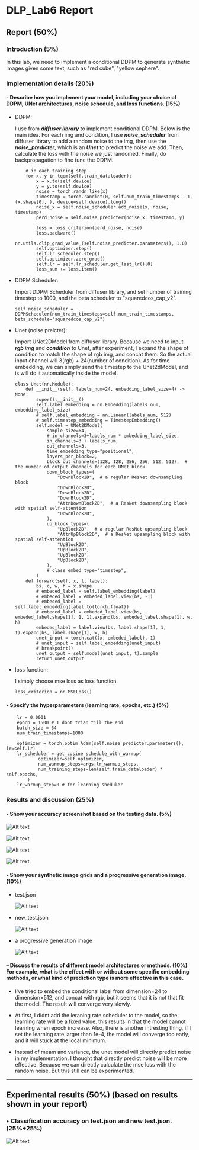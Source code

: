# DLP_Lab6 Report
## Report (50%)
### Introduction (5%)
In this lab, we need to implement a conditional DDPM to generate synthetic images given some text, such as "red cube", "yellow sephere".

### Implementation details (20%)
#### - Describe how you implement your model, including your choice of DDPM, UNet architectures, noise schedule, and loss functions. (15%)
* DDPM:

    I use from ***diffuser library*** to implement conditional DDPM. Below is the main idea. For each img and condition, I use ***noise_scheduler*** from diffuser library to add a random noise to the img, then use the ***noise_predicter***, which is an ***Unet*** to predict the noise we add. Then, calculate the loss with the noise we just randomed. Finally, do backpropagation to fine tune the DDPM.
    ```
        # in each training step
        for x, y in tqdm(self.train_dataloader):
            x = x.to(self.device)
            y = y.to(self.device)
            noise = torch.randn_like(x)
            timestamp = torch.randint(0, self.num_train_timestamps - 1, (x.shape[0], ), device=self.device).long()
            noise_x = self.noise_scheduler.add_noise(x, noise, timestamp)
            perd_noise = self.noise_predicter(noise_x, timestamp, y)
            
            loss = loss_criterion(perd_noise, noise)
            loss.backward()
            nn.utils.clip_grad_value_(self.noise_predicter.parameters(), 1.0)
            self.optimizer.step()
            self.lr_scheduler.step()
            self.optimizer.zero_grad()
            self.lr = self.lr_scheduler.get_last_lr()[0]
            loss_sum += loss.item()
    ```
* DDPM Scheduler:

    Import DDPM Scheduler from diffuser library, and set number of training timestep to 1000, and the beta scheduler to "squaredcos_cap_v2".
    ```
    self.noise_scheduler = DDPMScheduler(num_train_timesteps=self.num_train_timestamps, beta_schedule="squaredcos_cap_v2")
    ```
* Unet (noise preicter):

    Import UNet2DModel from diffuser library. Because we need to input ***rgb img*** and ***condition*** to Unet, after experiment, I expand the shape of condition to match the shape of rgb img, and concat them. So the actual input channel will 3(rgb) + 24(number of condition). As for time embedding, we can simply send the timestep to the Unet2dModel, and is will do it automatically inside the model.
        
    ```
    class Unet(nn.Module):
        def __init__(self, labels_num=24, embedding_label_size=4) -> None:
            super().__init__()
            self.label_embedding = nn.Embedding(labels_num, embedding_label_size)
            # self.label_embedding = nn.Linear(labels_num, 512)
            # self.timestep_embedding = TimestepEmbedding()
            self.model = UNet2DModel(
                sample_size=64,
                # in_channels=3+labels_num * embedding_label_size,
                in_channels=3 + labels_num,
                out_channels=3,
                time_embedding_type="positional",
                layers_per_block=2,
                block_out_channels=(128, 128, 256, 256, 512, 512),  # the number of output channels for each UNet block
                down_block_types=(
                    "DownBlock2D",  # a regular ResNet downsampling block
                    "DownBlock2D",
                    "DownBlock2D",
                    "DownBlock2D",
                    "AttnDownBlock2D",  # a ResNet downsampling block with spatial self-attention
                    "DownBlock2D",
                ),
                up_block_types=(
                    "UpBlock2D",  # a regular ResNet upsampling block
                    "AttnUpBlock2D",  # a ResNet upsampling block with spatial self-attention
                    "UpBlock2D",
                    "UpBlock2D",
                    "UpBlock2D",
                    "UpBlock2D",
                ),
                # class_embed_type="timestep",
            )
        def forward(self, x, t, label):
            bs, c, w, h = x.shape
            # embeded_label = self.label_embedding(label)
            # embeded_label = embeded_label.view(bs, -1)
            # embeded_label = self.label_embedding(label.to(torch.float))
            # embeded_label = embeded_label.view(bs, embeded_label.shape[1], 1, 1).expand(bs, embeded_label.shape[1], w, h)
            embeded_label = label.view(bs, label.shape[1], 1, 1).expand(bs, label.shape[1], w, h)
            unet_input = torch.cat((x, embeded_label), 1)
            # unet_input = self.label_embedding(unet_input)
            # breakpoint()
            unet_output = self.model(unet_input, t).sample
            return unet_output
    ```
* loss function:

    I simply choose mse loss as loss function.
    ```
    loss_criterion = nn.MSELoss()
    ```

#### - Specify the hyperparameters (learning rate, epochs, etc.) (5%)
```
    lr = 0.0001
    epoch = 1500 # I dont trian till the end
    batch_size = 64
    num_train_timestamps=1000

    optimizer = torch.optim.Adam(self.noise_predicter.parameters(), lr=self.lr)
    lr_scheduler = get_cosine_schedule_with_warmup(
            optimizer=self.optimizer,
            num_warmup_steps=args.lr_warmup_steps,
            num_training_steps=len(self.train_dataloader) * self.epochs,
        )
    lr_warmup_step=0 # for learning sheduler
```

### Results and discussion (25%)
   
#### - Show your accuracy screenshot based on the testing data.  (5%)

![Alt text](scrennshots/highest_acc.png)

![Alt text](scrennshots/avg_loss_bs64.png)

![Alt text](scrennshots/acc_test_bs64.png)

![Alt text](scrennshots/acc_new_test_bs64.png)

#### - Show your synthetic image grids and a progressive generation image. (10%)

* test.json

    ![Alt text](scrennshots/test_130.jpg)

* new_test.json

    ![Alt text](scrennshots/new_test_130.jpg)

* a progressive generation image

    ![Alt text](scrennshots/progressive_genrate_image.jpg)

#### – Discuss the results of different model architectures or methods. (10%) For example, what is the effect with or without some specific embedding methods, or what kind of prediction type is more effective in this case.

* I've tried to embed the conditional label from dimension=24 to dimension=512, and concat with rgb, but it seems that it is not that fit the model. The result will converge very slowly. 

* At first, I didnt add the leraning rate scheduler to the model, so the learning rate will be a fixed value. this results in that the model cannot learning when epoch increase. Also, there is another intresting thing, if I set the learning rate larger than 1e-4, the model will converge too early, and it will stuck at the local minimum. 

* Instead of meam and variance, the unet model will directly predict noise in my implementation. I thought that directly predict noise will be more effective. Because we can directly calculate the mse loss with the random noise. But this still can be experimented.

---
## Experimental results (50%) (based on results shown in your report)
### • Classification accuracy on test.json and new test.json. (25%+25%)

![Alt text](scrennshots/highest_acc.png)